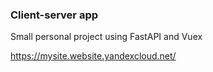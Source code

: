 ### Client-server app

Small personal project using FastAPI and Vuex

<a href="https://mysite.website.yandexcloud.net/">https://mysite.website.yandexcloud.net/</a>
